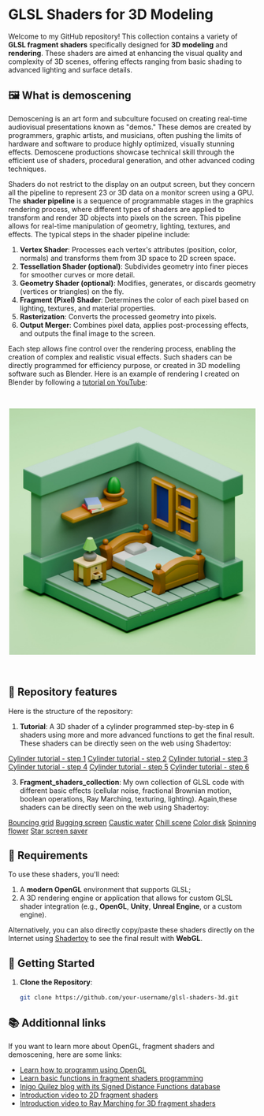 # GLSL Shaders for 3D Modeling

Welcome to my GitHub repository! This collection contains a variety of **GLSL fragment shaders** specifically designed for **3D modeling** and **rendering**. These shaders are aimed at enhancing the visual quality and complexity of 3D scenes, offering effects ranging from basic shading to advanced lighting and surface details. 

## 🖼️ What is demoscening

Demoscening is an art form and subculture focused on creating real-time audiovisual presentations known as "demos." These demos are created by programmers, graphic artists, and musicians, often pushing the limits of hardware and software to produce highly optimized, visually stunning effects. Demoscene productions showcase technical skill through the efficient use of shaders, procedural generation, and other advanced coding techniques. 

Shaders do not restrict to the display on an output screen, but they concern all the pipeline to represent 23 or 3D data on a monitor screen using a GPU. The **shader pipeline** is a sequence of programmable stages in the graphics rendering process, where different types of shaders are applied to transform and render 3D objects into pixels on the screen. This pipeline allows for real-time manipulation of geometry, lighting, textures, and effects. The typical steps in the shader pipeline include:

1. **Vertex Shader**: Processes each vertex's attributes (position, color, normals) and transforms them from 3D space to 2D screen space.
2. **Tessellation Shader (optional)**: Subdivides geometry into finer pieces for smoother curves or more detail.
3. **Geometry Shader (optional)**: Modifies, generates, or discards geometry (vertices or triangles) on the fly.
4. **Fragment (Pixel) Shader**: Determines the color of each pixel based on lighting, textures, and material properties.
5. **Rasterization**: Converts the processed geometry into pixels.
6. **Output Merger**: Combines pixel data, applies post-processing effects, and outputs the final image to the screen.

Each step allows fine control over the rendering process, enabling the creation of complex and realistic visual effects. Such shaders can be directly programmed for efficiency purpose, or created in 3D modelling software such as Blender. Here is an example of rendering I created on Blender by following a [tutorial on YouTube](https://www.youtube.com/watch?v=yCHT23A6aJA):

<br>
<p align="center">
<img src="./readMe_data/Blender_isometric_room.png" alt="Example of a scene generated on Blender" width="500"/>
</p>
<br>


## 🌟 Repository features

Here is the structure of the repository:

1. **Tutorial**: A 3D shader of a cylinder programmed step-by-step in 6 shaders using more and more advanced functions to get the final result. These shaders can be directly seen on the web using Shadertoy:

[Cylinder tutorial - step 1](https://www.shadertoy.com/view/43fcRn)
[Cylinder tutorial - step 2](https://www.shadertoy.com/view/XXfcRn)
[Cylinder tutorial - step 3](https://www.shadertoy.com/view/4XfcRn)
[Cylinder tutorial - step 4](https://www.shadertoy.com/view/X3Xyzn)
[Cylinder tutorial - step 5](https://www.shadertoy.com/view/M3fczH)
[Cylinder tutorial - step 6](https://www.shadertoy.com/view/43Xyzn)

3. **Fragment_shaders_collection**: My own collection of GLSL code with different basic effects (cellular noise, fractional Brownian motion, boolean operations, Ray Marching, texturing, lighting). Again,these shaders can be directly seen on the web using Shadertoy:

[Bouncing grid](https://www.shadertoy.com/view/XcdXzS)
[Bugging screen](https://www.shadertoy.com/view/MX33WS)
[Caustic water](https://www.shadertoy.com/view/4cjXWz)
[Chill scene](https://www.shadertoy.com/view/lc2GWm)
[Color disk](https://www.shadertoy.com/view/MffGWf)
[Spinning flower](https://www.shadertoy.com/view/MXfSzn)
[Star screen saver](https://www.shadertoy.com/view/l3fcDj)

## 🔧 Requirements

To use these shaders, you'll need:

1. A **modern OpenGL** environment that supports GLSL;
2. A 3D rendering engine or application that allows for custom GLSL shader integration (e.g., **OpenGL**, **Unity**, **Unreal Engine**, or a custom engine).

 Alternatively, you can also directly copy/paste these shaders directly on the Internet using [Shadertoy](https://www.shadertoy.com/) to see the final result with **WebGL**.

## 🚀 Getting Started

1. **Clone the Repository**:
   ```bash
   git clone https://github.com/your-username/glsl-shaders-3d.git

## 📚 Additionnal links

If you want to learn more about OpenGL, fragment shaders and demoscening, here are some links:

- [Learn how to programm using OpenGL](https://learnopengl.com/)
- [Learn basic functions in fragment shaders programming](https://thebookofshaders.com/)
- [Inigo Quilez blog with its Signed Distance Functions database](https://iquilezles.org/articles/distfunctions/)
- [Introduction video to 2D fragment shaders](https://www.youtube.com/watch?v=f4s1h2YETNY)
- [Introduction video to Ray Marching for 3D fragment shaders](https://www.youtube.com/watch?v=khblXafu7iA)

